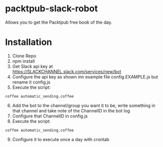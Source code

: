 packtpub-slack-robot
====================

Allows you to get the Packtpub free book of the day.

Installation
============

  1. Clone Repo
  2. npm install
  3. Get Slack api key at https://SLACKCHANNEL.slack.com/services/new/bot
  4. Configure the api key as shown inn example file config.EXAMPLE.js but rename it config.js
  5. Execute the script:

    coffee automatic_sending.coffee

  6. Add the bot to the channel/group you want it to be, write something in that channel and take note of the ChannelID in the bot log
  7. Configure that ChannelID in config.js
  8. Execute the script:

    coffee automatic_sending.coffee

  9. Configure it to execute once a day with crontab




